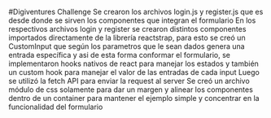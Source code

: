 #Digiventures Challenge
Se crearon los archivos login.js y register.js que es desde donde se sirven los componentes que integran el formulario
En los respectivos archivos login y register se crearon distintos componentes importados directamente de la librería reactstrap, para esto se creó un CustomInput que según los parametros que le sean dados genera una entrada específica y asi de esta forma conformar el formulario, se implementaron hooks nativos de react para manejar los estados y también un custom hook para manejar el valor de las entradas de cada input 
Luego se utilizó la fetch API para enviar la request al server
Se creó un archivo módulo de css solamente para dar un margen y alinear los componentes dentro de un container para mantener el ejemplo simple y concentrar en la funcionalidad del formulario
